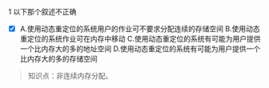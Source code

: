 1
以下那个叙述不正确
- [x] A.使用动态重定位的系统用户的作业可不要求分配连续的存储空间 B.使用动态重定位的系统作业可在内存中移动
C.使用动态重定位的系统有可能为用户提供一个比内存大的多的地址空间 D.使用动态重定位的系统有可能为用户提供一个比内存大的多的存储空间

> 知识点：非连续内存分配。
